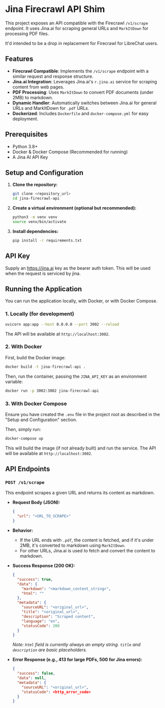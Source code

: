 # Jina Firecrawl API Shim

This project exposes an API compatible with the Firecrawl `/v1/scrape` endpoint. It uses Jina.ai for scraping general URLs and `MarkItDown` for processing PDF files.

It'd intended to be a drop in replacement for Firecrawl for LibreChat users.

## Features

*   **Firecrawl Compatible**: Implements the `/v1/scrape` endpoint with a similar request and response structure.
*   **Jina.ai Integration**: Leverages Jina.ai's `r.jina.ai` service for scraping content from web pages.
*   **PDF Processing**: Uses `MarkItDown` to convert PDF documents (under 2MB) to markdown.
*   **Dynamic Handler**: Automatically switches between Jina.ai for general URLs and MarkItDown for `.pdf` URLs.
*   **Dockerized**: Includes `Dockerfile` and `docker-compose.yml` for easy deployment.

## Prerequisites

*   Python 3.8+
*   Docker & Docker Compose (Recommended for running)
*   A Jina AI API Key

## Setup and Configuration

1.  **Clone the repository:**
    ```bash
    git clone <repository_url>
    cd jina-firecrawl-api
    ```

2.  **Create a virtual environment (optional but recommended):**
    ```bash
    python3 -m venv venv
    source venv/bin/activate
    ```

3.  **Install dependencies:**
    ```bash
    pip install -r requirements.txt
    ```
## API Key

Supply an https://jina.ai key as the bearer auth token. This will be used when the request is serviced by jina.

## Running the Application

You can run the application locally, with Docker, or with Docker Compose.

### 1. Locally (for development)

```bash
uvicorn app:app --host 0.0.0.0 --port 3002 --reload
```
The API will be available at `http://localhost:3002`.

### 2. With Docker

First, build the Docker image:
```bash
docker build -t jina-firecrawl-api .
```

Then, run the container, passing the `JINA_API_KEY` as an environment variable:
```bash
docker run -p 3002:3002 jina-firecrawl-api
```

### 3. With Docker Compose

Ensure you have created the `.env` file in the project root as described in the "Setup and Configuration" section.

Then, simply run:
```bash
docker-compose up
```
This will build the image (if not already built) and run the service. The API will be available at `http://localhost:3002`.

## API Endpoints

### `POST /v1/scrape`

This endpoint scrapes a given URL and returns its content as markdown.

*   **Request Body (JSON):**
    ```json
    {
      "url": "<URL_TO_SCRAPE>"
    }
    ```

*   **Behavior:**
    *   If the URL ends with `.pdf`, the content is fetched, and if it's under 2MB, it's converted to markdown using `MarkItDown`.
    *   For other URLs, Jina.ai is used to fetch and convert the content to markdown.

*   **Success Response (200 OK):**
    ```json
    {
      "success": true,
      "data": {
        "markdown": "<markdown_content_string>",
        "html": "" 
      },
      "metadata": {
        "sourceURL": "<original_url>",
        "title": "<original_url>",
        "description": "Scraped content",
        "language": "en",
        "statusCode": 200
      }
    }
    ```
    *Note: `html` field is currently always an empty string. `title` and `description` are basic placeholders.*

*   **Error Response (e.g., 413 for large PDFs, 500 for Jina errors):**
    ```json
    {
      "success": false,
      "data": null,
      "metadata": {
        "sourceURL": "<original_url>",
        "statusCode": <http_error_code>
      }
    }
    ```
    